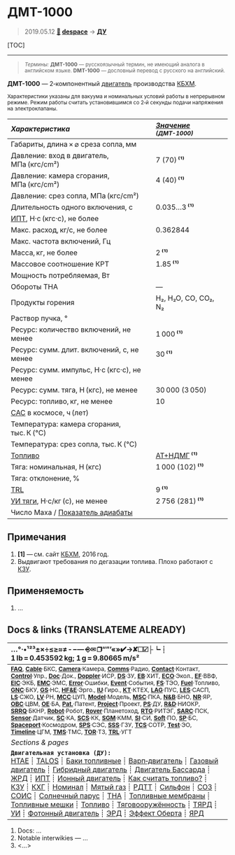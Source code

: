 # ДМТ-1000
> 2019.05.12 **[🚀](../index/index.md) [despace](index.md)** → **[ДУ](ps.md)**

[TOC]

---

> <small>*Термины:* **ДМТ-1000** — русскоязычный термин, не имеющий аналога в английском языке. **DMT-1000** — дословный перевод с русского на английский.</small>

**ДМТ-1000** — 2‑компонентный [двигатель](ps.md) производства [КБХМ](zz_kbhm.md).

<small>

Характеристики указаны для вакуума и номинальных условий работы в непрерывном режиме. Режим работы считать установившимся со 2‑й секунды подачи напряжения на электроклапаны.

|*Характеристика*|*[Значение](si.md) <small>(ДМТ-1000)</small>*|
|:--|:--|
|Габариты, длина × ⌀ среза сопла, мм||
|Давление: вход в двигатель, МПа (кгс/cm²)|7 (70) **⁽¹⁾**|
|Давление: камера сгорания, МПа (кгс/cm²)|4 (40) **⁽¹⁾**|
|Давление: срез сопла, МПа (кгс/cm²)||
|Длительность одного включения, с|0.035…3 **⁽¹⁾**|
|[ИПТ](ing.md), Н·с (кгс·с), не более||
|Макс. расход, кг/с, не более|0.362844|
|Макс. частота включений, Гц||
|Масса, кг, не более|2 **⁽¹⁾**|
|Массовое соотношение КРТ|1.85 **⁽¹⁾**|
|Мощность потребляемая, Вт||
|Обороты ТНА|—|
|Продукты горения|H₂, H₂O, CO, CO₂, N₂|
|Раствор пучка, °||
|Ресурс: количество включений, не менее|1 000 **⁽¹⁾**|
|Ресурс: сумм. длит. включений, c, не менее|30 **⁽¹⁾**|
|Ресурс: сумм. импульс, Н·с (кгс·с), не менее||
|Ресурс: сумм. тяга, Н (кгс), не менее|30 000 (3 050)|
|Ресурс: топливо, кг, не менее|10|
|[САС](lifetime.md) в космосе, ч (лет)||
|Температура: камера сгорания, тыс. К (℃)||
|Температура: срез сопла, тыс. К (℃)||
|[Топливо](fuel.md)|[АТ+НДМГ](at_plus.md) **⁽¹⁾**|
|Тяга: номинальная, Н (кгс)|1 000 (102) **⁽¹⁾**|
|Тяга: отклонение, %||
|[TRL](trl.md)|9 **⁽¹⁾**|
|[УИ тяги](isp.md), Н·с/кг (с), не менее|2 756 (281) **⁽¹⁾**|
|Число Маха / [Показатель адиабаты](heat_cr.md)||

</small>



<p style="page-break-after:always"> </p>

## Примечания
   1. **[1]** — см. сайт [КБХМ](zz_kbhm.md), 2016 год.
   1. Выдвигают требования по дегазации топлива. Плохо работают с [КЗУ](cinu.md).



## Применяемость
   1. …



<p style="page-break-after:always"> </p>

## Docs & links (TRANSLATEME ALREADY)
|…°·•¹²³±×÷≤≥≈≠ ‑ −— ⎆✉ ❐“”’«»✔→✘☐☑├┕┆ 1 lb = 0.453592 kg; 1 g = 9.80665 m/s²|
|:--|
|<small>**[FAQ](faq.md)**, **[Cable](cable.md)**·БКС, **[Camera](cam.md)**·Камера, **[Comms](comms.md)**·Радио, **[Contact](contact.md)**·Контакт, **[Control](control.md)**·Упр., **[Doc](doc.md)**·Док., **[Doppler](doppler.md)**·ИСР, **[DS](ds.md)**·ЗУ, **[EB](eb.md)**·ХИТ, **[ECO](ecology.md)**·Экол., **[EF](ef.md)**·ВВФ, **[ElC](elc.md)**·ЭКБ, **[EMC](emc.md)**·ЭМС, **[Error](error.md)**·Ошибки, **[Event](event.md)**·События, **[FS](fs.md)**·ТЭО, **[Fuel](fuel.md)**·Топливо, **[GNC](gnc.md)**·БКУ, **[GS](scs.md)**·НС, **[HF&E](hfe.md)**·Эрго., **[IU](iu.md)**·Гиро., **[KT](kt.md)**·КТЕХ, **[LAG](lag.md)**·ПУC, **[LES](les.md)**·САСП, **[LS](ls.md)**·СЖО, **[LV](lv.md)**·РН, **[MCC](mcc.md)**·ЦУП, **[Model](model.md)**·Модель, **[MSC](sc.md)**·ПКА, **[N&B](nnb.md)**·БНО, **[NR](nr.md)**·ЯР, **[OBC](obc.md)**·ЦВМ, **[OE](oe.md)**·БА, **[Pat.](патент.md)**·Патент, **[Project](project.md)**·Проект, **[PS](ps.md)**·ДУ, **[R&D](rnd.md)**·НИОКР, **[SRRQ](srrq.md)**·БКНР, **[Robot](robotics.md)**·Робот, **[Rover](rover.md)**·Планетоход, **[RTG](rtg.md)**·РИТЭГ, **[SARC](sarc.md)**·ПСК, **[Sensor](sensor.md)**·Датчик, **[SC](sc.md)**·КА, **[SCS](scs.md)**·КК, **[SGM](sgm.md)**·КММ, **[SI](si.md)**·СИ, **[Soft](soft.md)**·ПО, **[SP](sp.md)**·БС, **[Spaceport](spaceport.md)**·Космодром, **[SPS](sps.md)**·СЭС, **[SSS](sss.md)**·ГЗУ, **[TCS](tcs.md)**·СОТР, **[Test](test.md)**·ЭО, **[Timeline](timeline.md)**·ЦГМ, **[TMS](tms.md)**·ТМС, **[TOR](tor.md)**·ТЗ, **[TRL](trl.md)**·УГТ</small>|
|*Sections & pages*|
|**`Двигательная установка (ДУ):`**<br> [HTAE](htae.md) ┊ [TALOS](talos.md) ┊ [Баки топливные](fuel_tank.md) ┊ [Варп‑двигатель](warp_drive.md) ┊ [Газовый двигатель](cgt.md) ┊ [Гибридный двигатель](гбрд.md) ┊ [Двигатель Бассарда](bussard_ramjet.md) ┊ [ЖРД](lpr.md) ┊ [ИПТ](ing.md) ┊ [Ионный двигатель](иод.md) ┊ [Как считать топливо?](si.md) ┊ [КЗУ](cinu.md) ┊ [КХГ](cgs.md) ┊ [Номинал](nominal.md) ┊ [Мятый газ](exhsteam.md) ┊ [РДТТ](spr.md) ┊ [Сильфон](сильфон.md) ┊ [СОЗ](соз.md) ┊ [СОИС](соис.md) ┊ [Солнечный парус](солнечный_парус.md) ┊ [ТНА](turbopump.md) ┊ [Топливные мембраны](топливные_мембраны.md) ┊ [Топливные мешки](топливные_мешки.md) ┊ [Топливо](fuel.md) ┊ [Тяговооружённость](ttwr.md) ┊ [ТЯРД](тярд.md) ┊ [УИ](isp.md) ┊ [Фотонный двигатель](фотонный_двигатель.md) ┊ [ЭРД](epsp.md) ┊ [Эффект Оберта](oberth_eff.md) ┊ [ЯРД](ntr.md)|

   1. Docs: …
   1. Notable interwikies — …
   1. <…>
